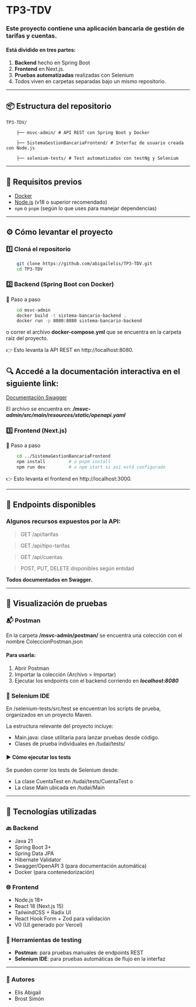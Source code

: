 # TP3-TDV

### Este proyecto contiene una aplicación bancaria de gestión de tarifas y cuentas. 

#### Está dividido en tres partes: 
1. **Backend** hecho en Spring Boot 
2. **Frontend** en Next.js. 
3. **Pruebas automatizadas** realizadas con Selenium
4. Todos viven en carpetas separadas bajo un mismo repositorio.

---

## 📦 Estructura del repositorio

    TP3-TDV/ 

        ├── msvc-admin/ # API REST con Spring Boot y Docker 

        ├── SistemaGestionBancariaFrontend/ # Interfaz de usuario creada con Node.js

        ├── selenium-tests/ # Test automatizados con testNg y Selenium
---

## 🚀 Requisitos previos

- [Docker](https://www.docker.com/)
- [Node.js](https://nodejs.org/) (v18 o superior recomendado)
- `npm` o `pnpm` (según lo que uses para manejar dependencias)

---

## ⚙️ Cómo levantar el proyecto

### 1️⃣ Cloná el repositorio

```bash
    git clone https://github.com/abigailelis/TP3-TDV.git
    cd TP3-TDV
```
### 2️⃣ Backend (Spring Boot con Docker)

🔧 Paso a paso

```bash
    cd msvc-admin
    docker build -t sistema-bancario-backend .
    docker run -p 8080:8080 sistema-bancario-backend
```

o correr el archivo **docker-compose.yml** que se encuentra en la carpeta raíz del proyecto. 

👉 Esto levanta la API REST en http://localhost:8080.

## 🔍 Accedé a la documentación interactiva en el siguiente link:

[Documentación Swagger](http://localhost:8080/swagger-ui/index.html)

El archivo se encuentra en:
***/msvc-admin/src/main/resources/static/openapi.yaml***

### 3️⃣ Frontend (Next.js)
🔧 Paso a paso
```bash
    cd ../SistemaGestionBancariaFrontend
    npm install         # o pnpm install
    npm run dev         # o npm start si así está configurado
```
👉 Esto levanta el frontend en http://localhost:3000.

---

## 🧪 Endpoints disponibles
### Algunos recursos expuestos por la API:

> GET /api/tarifas

> GET /api/tipo-tarifas

> GET /api/cuentas

> POST, PUT, DELETE disponibles según entidad

**Todos documentados en Swagger.**

---
## 🧪 Visualización de pruebas
### 📬 Postman
En la carpeta **/msvc-admin/postman/** se encuentra una colección con el nombre ColeccionPostman.json

#### Para usarla:

1. Abrir Postman
2. Importar la colección (Archivo > Importar)
3. Ejecutar los endpoints con el backend corriendo en ***localhost:8080***

### 🧭 Selenium IDE
En /selenium-tests/src/test se encuentran los scripts de prueba, organizados en un proyecto Maven.

La estructura relevante del proyecto incluye:

- Main.java: clase utilitaria para lanzar pruebas desde código.
- Clases de prueba individuales en /tudai/tests/

#### ▶️ Cómo ejecutar los tests
Se pueden correr los tests de Selenium desde:

- La clase CuentaTest en /tudai/tests/CuentaTest o 
- La clase Main ubicada en /tudai/Main

--- 

## 🧱 Tecnologías utilizadas

### 🔙 Backend
- Java 21
- Spring Boot 3+
- Spring Data JPA
- Hibernate Validator
- Swagger/OpenAPI 3 (para documentación automática)
- Docker (para contenedorización)

### 🌐 Frontend
- Node.js 18+
- React 18 (Next.js 15)
- TailwindCSS + Radix UI
- React Hook Form + Zod para validación
- V0 (UI generado por Vercel)

### 🧪 Herramientas de testing
- **Postman**: para pruebas manuales de endpoints REST
- **Selenium IDE**: para pruebas automáticas de flujo en la interfaz

--- 

### 🧠 Autores
- Elis Abigail
- Brost Simón
